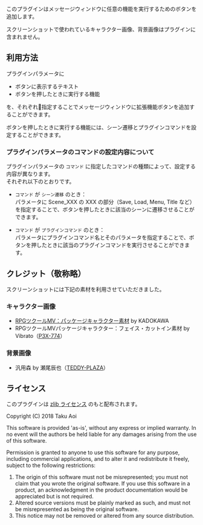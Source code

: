 このプラグインはメッセージウィンドウに任意の機能を実行するためのボタンを追加します。

スクリーンショットで使われているキャラクター画像、背景画像はプラグインに含まれません。

## 利用方法

プラグインパラメータに

- ボタンに表示するテキスト
- ボタンを押したときに実行する機能

を、それぞれ指定することでメッセージウィンドウに拡張機能ボタンを追加することができます。

ボタンを押したときに実行する機能には、シーン遷移とプラグインコマンドを設定することができます。

### プラグインパラメータのコマンドの設定内容について

プラグインパラメータの `コマンド` に指定したコマンドの種類によって、設定する内容が異なります。\
それぞれ以下のとおりです。

- `コマンド` が `シーン遷移` のとき：\
  パラメータに Scene_XXX の XXX の部分（Save, Load, Menu, Title など）を指定することで、ボタンを押したときに該当のシーンに遷移させることができます。

- `コマンド` が `プラグインコマンド` のとき：\
  パラメータにプラグインコマンド名とそのパラメータを指定することで、ボタンを押したときに該当のプラグインコマンドを実行させることができます。

## クレジット（敬称略）

スクリーンショットには下記の素材を利用させていただきました。

### キャラクター画像
- [RPGツクールMV：パッケージキャラクター素材](http://store.tkool.jp/a/rpg-maker-mv-music-sound/cover-art-characters-pack) by KADOKAWA
- RPGツクールMVパッケージキャラクター：フェイス・カットイン素材 by Vibrato（[P3X-774](http://p3x774.web.fc2.com/)）

### 背景画像
- 汎用森 by 瀬尾辰也（[TEDDY-PLAZA](http://teddy-plaza.sakura.ne.jp/)）

## ライセンス
このプラグインは [zlib ライセンス](https://www.zlib.net/zlib_license.html) のもと配布されます。

Copyright (C) 2018 Taku Aoi

This software is provided 'as-is', without any express or implied
warranty.  In no event will the authors be held liable for any damages
arising from the use of this software.

Permission is granted to anyone to use this software for any purpose,
including commercial applications, and to alter it and redistribute it
freely, subject to the following restrictions:

1. The origin of this software must not be misrepresented; you must not
    claim that you wrote the original software. If you use this software
    in a product, an acknowledgment in the product documentation would be
    appreciated but is not required.
2. Altered source versions must be plainly marked as such, and must not be
    misrepresented as being the original software.
3. This notice may not be removed or altered from any source distribution.
